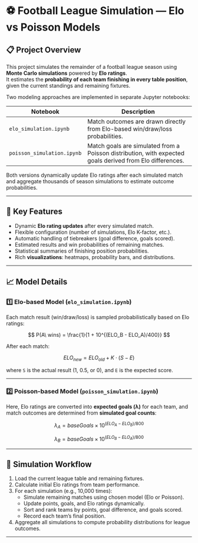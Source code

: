 # ⚽ Football League Simulation — Elo vs Poisson Models

## 📋 Project Overview

This project simulates the remainder of a football league season using **Monte Carlo simulations** powered by **Elo ratings**.  
It estimates the **probability of each team finishing in every table position**, given the current standings and remaining fixtures.

Two modeling approaches are implemented in separate Jupyter notebooks:

| Notebook | Description |
|-----------|--------------|
| `elo_simulation.ipynb` | Match outcomes are drawn directly from Elo-based win/draw/loss probabilities. |
| `poisson_simulation.ipynb` | Match goals are simulated from a Poisson distribution, with expected goals derived from Elo differences. |

Both versions dynamically update Elo ratings after each simulated match and aggregate thousands of season simulations to estimate outcome probabilities.

---

## 🚀 Key Features

- Dynamic **Elo rating updates** after every simulated match.  
- Flexible configuration (number of simulations, Elo K-factor, etc.).  
- Automatic handling of tiebreakers (goal difference, goals scored).
- Estimated results and win probabilities of remaining matches. 
- Statistical summaries of finishing position probabilities.  
- Rich **visualizations**: heatmaps, probability bars, and distributions.

---

## 📈 Model Details

### 1️⃣ Elo-based Model (`elo_simulation.ipynb`)

Each match result (win/draw/loss) is sampled probabilistically based on Elo ratings:

$$
P(A\ wins) = \frac{1}{1 + 10^{(ELO_B - ELO_A)/400}}
$$

After each match:

$$
ELO_{new} = ELO_{old} + K \cdot (S - E)
$$

where `S` is the actual result (1, 0.5, or 0), and `E` is the expected score.

---

### 2️⃣ Poisson-based Model (`poisson_simulation.ipynb`)

Here, Elo ratings are converted into **expected goals (λ)** for each team, and match outcomes are determined from **simulated goal counts**:

$$
\lambda_A = baseGoals \times 10^{(ELO_A - ELO_B)/800}
$$

$$
\lambda_B = baseGoals \times 10^{(ELO_B - ELO_A)/800}
$$

---

## 🧮 Simulation Workflow

1. Load the current league table and remaining fixtures.
2. Calculate initial Elo ratings from team performance.
3. For each simulation (e.g., 10,000 times):
    - Simulate remaining matches using chosen model (Elo or Poisson).
    - Update points, goals, and Elo ratings dynamically.
    - Sort and rank teams by points, goal difference, and goals scored.
    - Record each team’s final position.
4. Aggregate all simulations to compute probability distributions for league outcomes.


---

